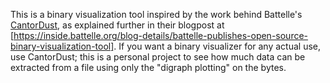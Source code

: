This is a binary visualization tool inspired by the work behind Battelle's [CantorDust](https://github.com/Battelle/cantordust), as explained further in their blogpost at [https://inside.battelle.org/blog-details/battelle-publishes-open-source-binary-visualization-tool]. 
If you want a binary visualizer for any actual use, use CantorDust; this is a personal project to see how much data can be extracted from a file using only the "digraph plotting" on the bytes.


